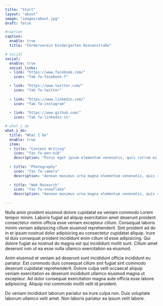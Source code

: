 ```yaml
---
title: "Start"
layout: "about"
image: "images/about.jpg"
draft: false

#caption
caption:
  enable: true
  title: "Förderverein Kindergarten Wiesenstraße"

# social
social:
  enable: true
  social_links:
  - link: "https://www.facebook.com/"
    icon: "fab fa-facebook-f"

  - link: "https://www.twitter.com/"
    icon: "fab fa-twitter"
    
  - link: "https://www.linkedin.com/"
    icon: "fab fa-instagram"
    
  - link: "https://www.github.com/"
    icon: "fab fa-linkedin-in"

# what_i_do
what_i_do:
  title: "What I Do"
  enable: true
  item:
  - title: "Content Writing"
    icon: "fas fa-pen-nib"
    description: "Purus eget ipsum elementum venenatis, quis rutrum mi semper nonpurus eget ipsum elementum venenatis."
    
  - title: "Photography"
    icon: "fas fa-camera"
    description: "Aenean maximus urna magna elementum venenatis, quis rutrum mi semper non purus eget ipsum elementum venenatis."
    
  - title: "Web Research"
    icon: "fas fa-snowflake"
    description: "Aenean maximus urna magna elementum venenatis, quis rutrum mi semper non purus eget ipsum elementum venenatis."
 
---
```

Nulla anim proident eiusmod dolore cupidatat ea veniam commodo Lorem tempor minim. Laboris fugiat ad aliquip exercitation amet deserunt proident consectetur minim officia esse veniam excepteur cillum. Consequat laboris minim veniam adipisicing cillum eiusmod reprehenderit. Sint proident ad do in et ipsum nostrud dolor adipisicing eu consectetur cupidatat aliquip. Irure id duis consequat proident incididunt enim cillum id esse adipisicing. Qui dolore fugiat ea nostrud do magna est qui incididunt mollit sunt. Cillum amet deserunt non ut ea esse nulla ullamco exercitation ea eiusmod.

Anim eiusmod et veniam ad deserunt sunt incididunt officia incididunt eu pariatur. Est commodo duis consequat cillum sint fugiat sint commodo deserunt cupidatat reprehenderit. Dolore culpa velit occaecat aliquip veniam exercitation ex deserunt incididunt ullamco eiusmod magna ut excepteur. Ad dolor consequat exercitation magna aute officia esse labore adipisicing. Aliquip nisi commodo mollit velit id proident.

Do veniam incididunt laborum pariatur ea irure culpa non. Duis voluptate laborum ullamco velit amet. Non laboris pariatur ea ipsum velit labore.